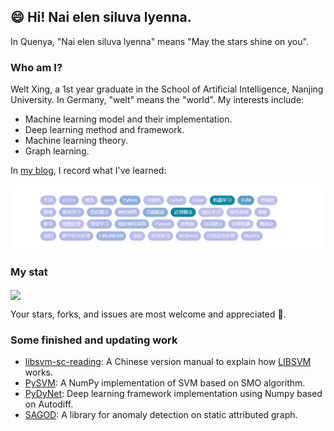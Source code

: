 ## :smile: Hi! Nai elen siluva lyenna.

In Quenya, "Nai elen siluva lyenna" means "May the stars shine on you".

### Who am I?

Welt Xing, a 1st year graduate in the School of Artificial Intelligence, Nanjing University. In Germany, "welt" means the "world". My interests include:

- Machine learning model and their implementation.
- Deep learning method and framework.
- Machine learning theory.
- Graph learning.

In [my blog](https://welts.xyz), I record what I've learned:

<img src="tags.png" alt="1" style="zoom:67%;" />

### My stat

<img align="center" src="https://github-readme-stats.vercel.app/api?username=Kaslanarian&show_icons=true&count_private=true&hide=prs&theme=radical" border=0>

Your stars, forks, and issues are most welcome and appreciated :partying_face:.

### Some finished and updating work

- [libsvm-sc-reading](https://github.com/Kaslanarian/libsvm-sc-reading): A Chinese version manual to explain how [LIBSVM](https://github.com/cjlin1/libsvm) works.
- [PySVM](https://github.com/Kaslanarian/PySVM): A NumPy implementation of SVM based on SMO algorithm.
- [PyDyNet](https://github.com/Kaslanarian/PyDyNet): Deep learning framework implementation using Numpy based on Autodiff.
- [SAGOD](https://github.com/Kaslanarian/SAGOD): A library for anomaly detection on static attributed graph.

